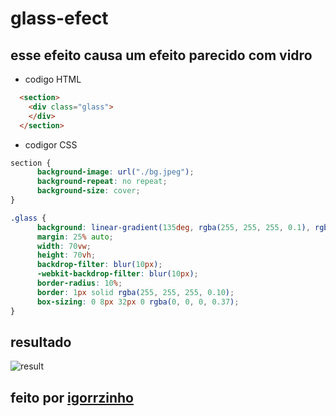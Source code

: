 # glass-efect
## esse efeito causa um efeito parecido com vidro
* codigo HTML
````html
  <section>
    <div class="glass">
    </div>
  </section>
````
* codigor CSS
````css
section {
      background-image: url("./bg.jpeg");
      background-repeat: no repeat;
      background-size: cover;
}

.glass {
      background: linear-gradient(135deg, rgba(255, 255, 255, 0.1), rgba(255, 255, 255, 0.1));
      margin: 25% auto;
      width: 70vw;
      height: 70vh;
      backdrop-filter: blur(10px);
      -webkit-backdrop-filter: blur(10px);
      border-radius: 10%;
      border: 1px solid rgba(255, 255, 255, 0.10);
      box-sizing: 0 8px 32px 0 rgba(0, 0, 0, 0.37);
}

````
## resultado
![result]()

## feito por [igorrzinho]()

